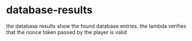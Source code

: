 # database-results

the database results show the found database entries.
the lambda verifies that the nonce token passed by the player is valid
